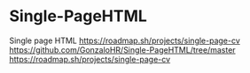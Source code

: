 # Single-PageHTML
Single page HTML
https://roadmap.sh/projects/single-page-cv
https://github.com/GonzaloHR/Single-PageHTML/tree/master
https://roadmap.sh/projects/single-page-cv
